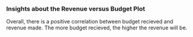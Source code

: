 ### Insights about the Revenue versus Budget Plot

Overall, there is a positive correlation between budget recieved and revenue made. The more
budget recieved, the higher the revenue will be.
